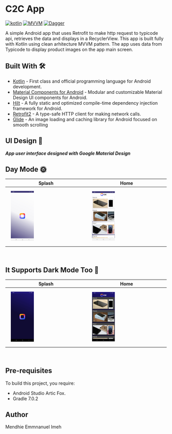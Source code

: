 # C2C App
[![kotlin](https://img.shields.io/badge/Kotlin-1.4.xx-blue)](https://kotlinlang.org/) [![MVVM ](https://img.shields.io/badge/Architecture-MVVM-brightgreen)](http://hannesdorfmann.com/android/mosby3-mvi-1) [![Dagger](https://img.shields.io/badge/Dagger-Hilt-orange)](https://dagger.dev/hilt)

A simple Android app that uses Retrofit to make http request to typicode api, retrieves the data and displays in a RecyclerView. This app is built fully with Kotlin using clean arhitecture MVVM pattern.
The app uses data from Typicode to display product images on the app main screen.

## Built With 🛠
- [Kotlin](https://kotlinlang.org/) - First class and official programming language for Android development.
- [Material Components for Android](https://github.com/material-components/material-components-android) - Modular and customizable Material Design UI components for Android.
- [Hilt](https://dagger.dev/hilt/) - A fully static and optimized compile-time dependency injection framework for Android.
- [Retrofit2](https://square.github.io/retrofit/) - A type-safe HTTP client for making network calls.
- [Glide](https://bumptech.github.io/glide/) - An image loading and caching library for Android focused on smooth scrolling

## UI Design 🎨

***App user interface designed with Google Material Design***
<br />

## Day Mode 🌞
Splash | Home 
--- | --- 
<img src="https://raw.githubusercontent.com/megamendhie/c2c-app/main/images/img1.jpg" width="30%" vspace="10" hspace="10">  | <img src="https://raw.githubusercontent.com/megamendhie/c2c-app/main/images/img2.jpg" width="30%" vspace="10" hspace="10"> 

<br />

## It Supports Dark Mode Too 🌚
Splash | Home 
--- | --- 
<img src="https://raw.githubusercontent.com/megamendhie/c2c-app/main/images/img3.jpg" width="30%" vspace="10" hspace="10">  | <img src="https://raw.githubusercontent.com/megamendhie/c2c-app/main/images/img4.jpg" width="30%" vspace="10" hspace="10"> 

<br />


## Pre-requisites
To build this project, you require:
* Android Studio Artic Fox.
* Gradle 7.0.2


## Author
Mendhie Emmnanuel Imeh